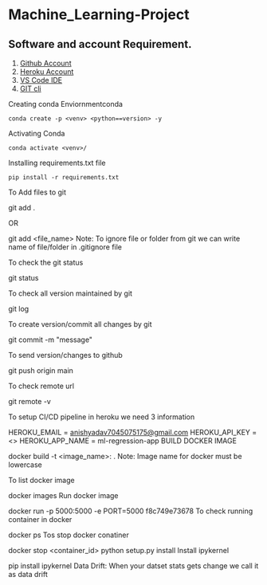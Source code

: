 # Machine_Learning-Project

## Software and account Requirement.
1. [Github Account](https://github.com)
2. [Heroku Account](https://signup.heroku.com/)
3. [VS Code IDE](https://code.visualstudio.com/download)
4. [GIT cli](https://git-scm.com/downloads)

Creating conda Enviornmentconda
```
conda create -p <venv> <python==version> -y

```
Activating Conda

```
conda activate <venv>/

```

Installing requirements.txt file
```
pip install -r requirements.txt

```

To Add files to git

git add .

OR

git add <file_name>
Note: To ignore file or folder from git we can write name of file/folder in .gitignore file

To check the git status

git status

To check all version maintained by git

git log

To create version/commit all changes by git

git commit -m "message"

To send version/changes to github

git push origin main

To check remote url

git remote -v

To setup CI/CD pipeline in heroku we need 3 information

HEROKU_EMAIL = anishyadav7045075175@gmail.com
HEROKU_API_KEY = <>
HEROKU_APP_NAME = ml-regression-app
BUILD DOCKER IMAGE

docker build -t <image_name>:<tagname> .
Note: Image name for docker must be lowercase

To list docker image

docker images
Run docker image

docker run -p 5000:5000 -e PORT=5000 f8c749e73678
To check running container in docker

docker ps
Tos stop docker conatiner

docker stop <container_id>
python setup.py install
Install ipykernel

pip install ipykernel
Data Drift: When your datset stats gets change we call it as data drift